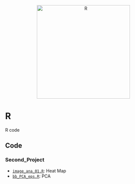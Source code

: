 <div align="center">
    <img src="https://blogs.swarthmore.edu/its/wp-content/uploads/2017/06/R_logo-1.png" alt="R", width = 300>
</div>

# R
R code

## Code
### Second_Project
- [`image_ana_01.R`](./Second_Project/image_ana_01.R): Heat Map
- [`bb_PCA_eps.R`](./Second_Project/bb_PCA_eps.R): PCA
